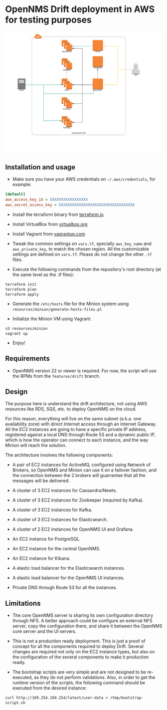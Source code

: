 # OpenNMS Drift deployment in AWS for testing purposes

![diagram](resources/diagram.png)

## Installation and usage

* Make sure you have your AWS credentials on `~/.aws/credentials`, for example:

```INI
[default]
aws_access_key_id = XXXXXXXXXXXXXXXXX
aws_secret_access_key = XXXXXXXXXXXXXXXXXXXXXXXXXXXXXXXXXX
```

* Install the terraform binary from [terraform.io](https://www.terraform.io)

* Install VirtualBox from [virtualbox.org](https://www.virtualbox.org)

* Install Vagrant from [vagrantup.com](https://www.vagrantup.com)

* Tweak the common settings on `vars.tf`, specially `aws_key_name` and `aws_private_key`, to match the chosen region. All the customizable settings are defined on `vars.tf`. Please do not change the other `.tf` files.

* Execute the following commands from the repository's root directory (at the same level as the .tf files):

```SHELL
terraform init
terraform plan
terraform apply
```

* Generate the `/etc/hosts` file for the Minion system using `resources/minion/generate-hosts-files.pl`

* Initialize the Minion VM using Vagrant:

```SHELL
cd resources/minion
vagrant up
```

* Enjoy!

## Requirements

* OpenNMS version 22 or newer is required. For now, the script will use the RPMs from the `features/drift` branch.

## Design

The purpose here is understand the drift architecture, not using AWS resources like RDS, SQS, etc. to deploy OpenNMS on the cloud.

For this reason, everything will live on the same subnet (a.k.a. one availability zone) with direct Internet access through an Internet Gateway. All the EC2 instances are going to have a specific private IP address, registered against a local DNS through Route 53 and a dynamic public IP, which is how the operator can connect to each instance, and the way Minion will reach the solution.

The architecture involves the following components:

* A pair of EC2 instances for ActiveMQ, configured using Network of Brokers, so OpenNMS and Minion can use it on a failover fashion, and the connection between the 2 brokers will guarrantee that all the messages will be delivered.

* A cluster of 3 EC2 instances for Cassandra/Newts.

* A cluster of 3 EC2 instances for Zookeeper (required by Kafka). 

* A cluster of 3 EC2 instances for Kafka.

* A cluster of 3 EC2 instances for Elasticsearch.

* A cluster of 2 EC2 instances for OpenNMS UI and Grafana.

* An EC2 instance for PostgreSQL.

* An EC2 instance for the central OpenNMS.

* An EC2 instance for Kibana.

* A elastic load balancer for the Elasticsearch instances.

* A elastic load balancer for the OpenNMS UI instances.

* Private DNS through Route 53 for all the instances.

## Limitations

* The core OpenNMS server is sharing its own configuration directory through NFS. A better approach could be configure an external NFS server, copy the configuration there, and share it between the OpenNMS core server and the UI servers.

* This is not a production ready deployment. This is just a proof of concept for all the components required to deploy Drift. Several changes are required not only on the EC2 instance types, but also on the configuration of the several components to make it production ready.

* The bootstrap scripts are very simple and are not designed to be re-executed, as they do not perform validations. Also, in order to get the runtime version of the scripts, the following command should be executed from the desired instance:

```SHELL
curl http://169.254.169.254/latest/user-data > /tmp/bootstrap-script.sh
```